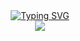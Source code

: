 <div align="center"> 
   <div align="center"> 
    <a href="https://git.io/typing-svg"><img src="https://readme-typing-svg.demolab.com?font=Fira+Code&amp;pause=1000&amp;center=true&amp;vCenter=true&amp;random=false&amp;width=435&amp;lines=console.log(%22Hello%2C+World!%22)" alt="Typing SVG" /></a> 
   </div> 
   <!-- knock code pictures 敲代码的图片 --> 
   <img src="https://cdn.jsdelivr.net/gh/sun0225SUN/sun0225SUN/assets/images/coding.gif" />
   <br /> 
  </div> 
